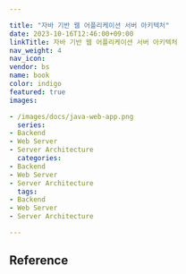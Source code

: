 ```yaml
---

title: "자바 기반 웹 어플리케이션 서버 아키텍처"
date: 2023-10-16T12:46:00+09:00
linkTitle: 자바 기반 웹 어플리케이션 서버 아키텍처
nav_weight: 4
nav_icon:
vendor: bs
name: book
color: indigo
featured: true
images:

- /images/docs/java-web-app.png
  series:
- Backend
- Web Server
- Server Architecture
  categories:
- Backend
- Web Server
- Server Architecture
  tags:
- Backend
- Web Server
- Server Architecture

---
```


## Reference
